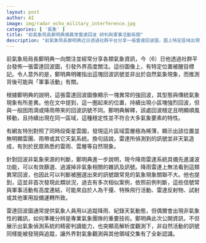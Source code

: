 ```yaml
---
layout: post
author: AI
image: img/radar_echo_military_interference.jpg
categories: [ '氣象' ]
title: "前氣象局長鄭明典揭異常雷達回波 研判與軍事活動有關"
description: "前氣象局長鄭明典近日透過社群平台分享一張雷達回波圖，圖上特定區域出現異常強回波，但非天氣現象造成。他推測此異常訊號或與軍事活動有關，並說明先進雷達系統已能排除多數非氣象雜訊。過往也曾出現過相似現象，多與軍事干擾或特殊飛行等人為因素有高度關聯。此次事件突顯氣象觀測系統的偵測與異常分辨技術，讓大眾見識到自然與非自然訊號交會下的氣象監控新視角。"
---
```

前氣象局局長鄭明典一向關注並經常分享各類氣象資訊，今（6）日他透過社群平台發佈一張雷達回波圖，引發外界高度關注。這份圖像上，有特定位置被醒目標記。令人意外的是，鄭明典明確指出這塊回波訊號並非出於自然氣象現象，而推測背後可能與「軍事活動」有關。

根據鄭明典的說明，這張雷達回波圖像顯示一塊異常的強回波，其型態與傳統氣象現象有所差異。他在文中提到，這一圈起來的位置，持續出現小區塊強烈回波，但與一般因雨滴或降雨帶來的回波訊號不同。鄭明典解釋，該處回波穩定且明顯順風移動，且持續出現在同一區域，這種穩定性並不符合大多氣象要素的特性。

有網友特別對照了同時段衛星雲圖，發現這片區域雲層極為稀薄，顯示出該位置並無明顯雲團、雨帶或其它天氣系統。換句話說，雷達所偵測到的訊號並非天氣造成，有別於民眾熟悉的雷雨、雲層等自然現象。

針對回波非氣象來源的判斷，鄭明典進一步說明，現今降雨雷達系統具備先進濾波功能，可以有效篩選、過濾掉非氣象相關的雜訊及訊號。降雨雷達上無法看到這類異常回波，也因此可以判斷被圈選出來的訊號跟常見的氣象現象關聯不大。他也提到，這並非首次發現此類狀況，過去有多次相似案例，依照前例判斷，這些信號常與軍事活動有高度連結，可能來自於人為干擾、特殊飛行活動、雷達反射物、試射或其他軍用設備運轉所致。

雷達回波圖通常提供氣象人員用以追蹤降雨、紀錄天氣動態，但偶爾會出現非氣象性的雜訊，如何準確分辨是專業氣象團隊的重要技術。鄭明典此次公開資訊，不但展示出氣象偵測系統的精密判讀能力，也突顯高解析度觀測下，非自然活動的訊號同樣能被發現與追蹤，讓外界對氣象觀測與其他領域交集有了全新認識。